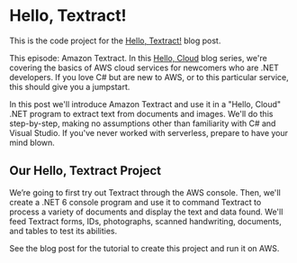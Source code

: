 # Hello, Textract!

This is the code project for the [Hello, Textract!](https://davidpallmann.hashnode.dev/hello-textract) blog post. 

This episode: Amazon Textract. In this [Hello, Cloud](https://davidpallmann.hashnode.dev/hello-cloud) blog series, we're covering the basics of AWS cloud services for newcomers who are .NET developers. If you love C# but are new to AWS, or to this particular service, this should give you a jumpstart.

In this post we'll introduce Amazon Textract and use it in a "Hello, Cloud" .NET program to extract text from documents and images. We'll do this step-by-step, making no assumptions other than familiarity with C# and Visual Studio. If you've never worked with serverless, prepare to have your mind blown.

## Our Hello, Textract Project

We’re going to first try out Textract through the AWS console. Then, we'll create a .NET 6 console program and use it to command Textract to process a variety of documents and display the text and data found. We'll feed Textract forms, IDs, photographs, scanned handwriting, documents, and tables to test its abilities.

See the blog post for the tutorial to create this project and run it on AWS.

